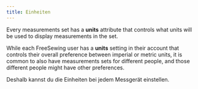 ```yaml
---
title: Einheiten
---
```


Every measurements set has a **units** attribute that controls what units will be used to display measurements in the set.

While each FreeSewing user has a **units** setting in their account that controls their overall preference between imperial or metric units, it is common to also have measurements sets for different people, and those different people might have other preferences.

Deshalb kannst du die Einheiten bei jedem Messgerät einstellen.

